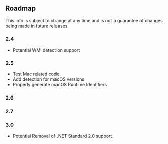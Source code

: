 ## Roadmap
This info is subject to change at any time and is not a guarantee of changes being made in future releases.

### 2.4
* Potential WMI detection support

### 2.5
* Test Mac related code.
* Add detection for macOS versions
* Properly generate macOS Runtime Identifiers


### 2.6

### 2.7

### 3.0
* Potential Removal of .NET Standard 2.0 support.
